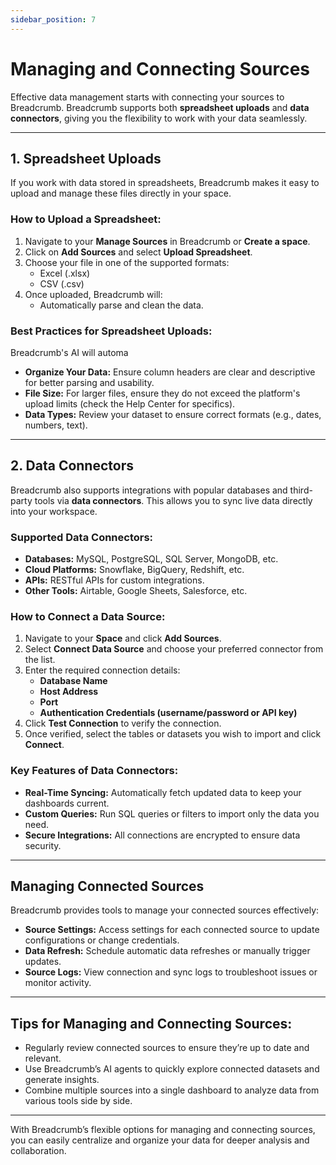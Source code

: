 ```yaml
---
sidebar_position: 7
---
```


# Managing and Connecting Sources

Effective data management starts with connecting your sources to Breadcrumb. Breadcrumb supports both **spreadsheet uploads** and **data connectors**, giving you the flexibility to work with your data seamlessly.

---

## 1. Spreadsheet Uploads

If you work with data stored in spreadsheets, Breadcrumb makes it easy to upload and manage these files directly in your space.

### How to Upload a Spreadsheet:

1. Navigate to your **Manage Sources** in Breadcrumb or **Create a space**.
2. Click on **Add Sources** and select **Upload Spreadsheet**.
3. Choose your file in one of the supported formats:
    - Excel (.xlsx)
    - CSV (.csv)
4. Once uploaded, Breadcrumb will:
    - Automatically parse and clean the data.

### Best Practices for Spreadsheet Uploads:

Breadcrumb's AI will automa

- **Organize Your Data:** Ensure column headers are clear and descriptive for better parsing and usability.
- **File Size:** For larger files, ensure they do not exceed the platform's upload limits (check the Help Center for specifics).
- **Data Types:** Review your dataset to ensure correct formats (e.g., dates, numbers, text).

---

## 2. Data Connectors

Breadcrumb also supports integrations with popular databases and third-party tools via **data connectors**. This allows you to sync live data directly into your workspace.

### Supported Data Connectors:

- **Databases:** MySQL, PostgreSQL, SQL Server, MongoDB, etc.
- **Cloud Platforms:** Snowflake, BigQuery, Redshift, etc.
- **APIs:** RESTful APIs for custom integrations.
- **Other Tools:** Airtable, Google Sheets, Salesforce, etc.

### How to Connect a Data Source:

1. Navigate to your **Space** and click **Add Sources**.
2. Select **Connect Data Source** and choose your preferred connector from the list.
3. Enter the required connection details:
    - **Database Name**
    - **Host Address**
    - **Port**
    - **Authentication Credentials (username/password or API key)**
4. Click **Test Connection** to verify the connection.
5. Once verified, select the tables or datasets you wish to import and click **Connect**.

### Key Features of Data Connectors:

- **Real-Time Syncing:** Automatically fetch updated data to keep your dashboards current.
- **Custom Queries:** Run SQL queries or filters to import only the data you need.
- **Secure Integrations:** All connections are encrypted to ensure data security.

---

## Managing Connected Sources

Breadcrumb provides tools to manage your connected sources effectively:

- **Source Settings:** Access settings for each connected source to update configurations or change credentials.
- **Data Refresh:** Schedule automatic data refreshes or manually trigger updates.
- **Source Logs:** View connection and sync logs to troubleshoot issues or monitor activity.

---

## Tips for Managing and Connecting Sources:

- Regularly review connected sources to ensure they’re up to date and relevant.
- Use Breadcrumb’s AI agents to quickly explore connected datasets and generate insights.
- Combine multiple sources into a single dashboard to analyze data from various tools side by side.

---

With Breadcrumb’s flexible options for managing and connecting sources, you can easily centralize and organize your data for deeper analysis and collaboration.
